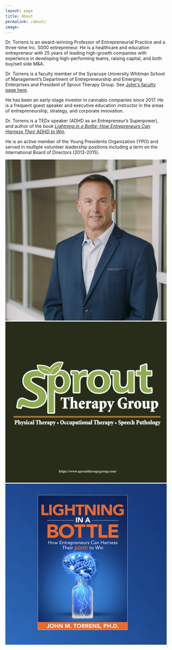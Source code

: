 ```yaml
---
layout: page
title: About
permalink: /about/
image: 
---
```


Dr. Torrens is an award-winning Professor of Entrepreneurial Practice and a three-time Inc. 5000 entrepreneur. He is a healthcare and education entrepreneur with 25 years of leading high-growth companies with experience in developing high-performing teams, raising capital, and both buy/sell side M&A. 

Dr. Torrens is a faculty member of the Syracuse University Whitman School of Management’s Department of Entrepreneurship and Emerging Enterprises and President of Sprout Therapy Group. See [John's faculty page here](https://whitman.syracuse.edu/faculty-and-research/faculty-staff-directory/details/jtorrens).

He has been an early-stage investor in cannabis companies since 2017. He is a frequent guest speaker and executive education instructor in the areas of entrepreneurship, strategy, and corporate innovation. 

Dr. Torrens is a TEDx speaker (ADHD as an Entrepreneur’s Superpower), and author of the book [*Lightning in a Bottle: How Entrepreneurs Can Harness Their ADHD to Win*](https://www.amazon.com/Lightning-Bottle-Entrepreneurs-Harness-Their/dp/B08SGMZZ6Y/ref=tmm_pap_swatch_0?_encoding=UTF8&dib_tag=se&dib=eyJ2IjoiMSJ9.N9_ihbq4RpjcCMspezYnAw.dwnwERJrNn5DvxA5xX-EqhMyKD4atUtTPI8zjHVoZ7k&qid=1721567840&sr=1-1). 

He is an active member of the Young Presidents Organization (YPO) and served in multiple volunteer leadership positions including a term on the International Board of Directors (2013-2015).

<div class="gallery-box">
  <div class="gallery">
    <img src="/images/John/torrensheadshot2023square.jpg" loading="lazy">
    <img src="/images/John/sproutsquare.png" loading="lazy">
    <img src="/images/John/lighteningsquare.png" loading="lazy">
  </div>
  <!-- <em>Gallery / <a href="https://unsplash.com/" target="_blank">Unsplash</a></em> -->
</div>
